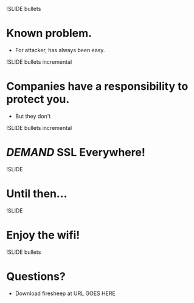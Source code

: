 !SLIDE bullets
# Known problem.
* For attacker, has always been easy.

!SLIDE bullets incremental
# Companies have a responsibility to protect you.
* But they don't

!SLIDE bullets incremental
# *DEMAND* SSL Everywhere!

!SLIDE
# Until then...

!SLIDE
# Enjoy the wifi!

!SLIDE bullets
# Questions?
* Download firesheep at URL GOES HERE